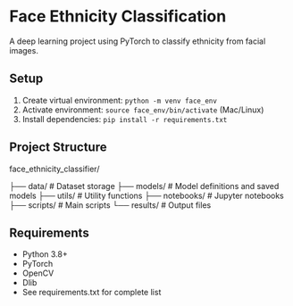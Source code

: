 # Face Ethnicity Classification

A deep learning project using PyTorch to classify ethnicity from facial images.

## Setup

1. Create virtual environment: `python -m venv face_env`
2. Activate environment: `source face_env/bin/activate` (Mac/Linux)
3. Install dependencies: `pip install -r requirements.txt`

## Project Structure
face_ethnicity_classifier/

├── data/                 # Dataset storage
├── models/               # Model definitions and saved models
├── utils/                # Utility functions
├── notebooks/            # Jupyter notebooks
├── scripts/              # Main scripts
└── results/              # Output files

## Requirements

- Python 3.8+
- PyTorch
- OpenCV
- Dlib
- See requirements.txt for complete list
